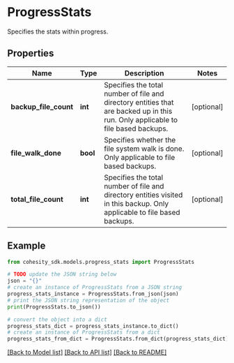 # ProgressStats

Specifies the stats within progress.

## Properties

Name | Type | Description | Notes
------------ | ------------- | ------------- | -------------
**backup_file_count** | **int** | Specifies the total number of file and directory entities that are backed up in this run. Only applicable to file based backups. | [optional] 
**file_walk_done** | **bool** | Specifies whether the file system walk is done. Only applicable to file based backups. | [optional] 
**total_file_count** | **int** | Specifies the total number of file and directory entities visited in this backup. Only applicable to file based backups. | [optional] 

## Example

```python
from cohesity_sdk.models.progress_stats import ProgressStats

# TODO update the JSON string below
json = "{}"
# create an instance of ProgressStats from a JSON string
progress_stats_instance = ProgressStats.from_json(json)
# print the JSON string representation of the object
print(ProgressStats.to_json())

# convert the object into a dict
progress_stats_dict = progress_stats_instance.to_dict()
# create an instance of ProgressStats from a dict
progress_stats_from_dict = ProgressStats.from_dict(progress_stats_dict)
```
[[Back to Model list]](../README.md#documentation-for-models) [[Back to API list]](../README.md#documentation-for-api-endpoints) [[Back to README]](../README.md)


